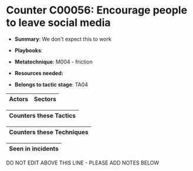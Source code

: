 # Counter C00056: Encourage people to leave social media

* **Summary**: We don't expect this to work

* **Playbooks**: 

* **Metatechnique**: M004 - friction

* **Resources needed:** 

* **Belongs to tactic stage**: TA04


| Actors | Sectors |
| ------ | ------- |



| Counters these Tactics |
| ---------------------- |



| Counters these Techniques |
| ------------------------- |



| Seen in incidents |
| ----------------- |


DO NOT EDIT ABOVE THIS LINE - PLEASE ADD NOTES BELOW